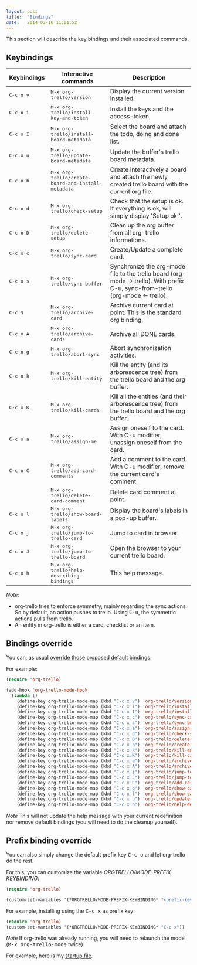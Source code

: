 ```yaml
---
layout: post
title:  "Bindings"
date:   2014-03-16 11:01:52
---
```


This section will describe the key bindings and their associated commands.

## Keybindings

Keybindings        | Interactive commands                                        | Description
-------------------|-------------------------------------------------------------|----------------------------------------------------------------------------------------------
<kbd>C-c o v</kbd> | <kbd>M-x org-trello/version</kbd>                           | Display the current version installed.
<kbd>C-c o i</kbd> | <kbd>M-x org-trello/install-key-and-token</kbd>             | Install the keys and the access-token.
<kbd>C-c o I</kbd> | <kbd>M-x org-trello/install-board-metadata</kbd>            | Select the board and attach the todo, doing and done list.
<kbd>C-c o u</kbd> | <kbd>M-x org-trello/update-board-metadata</kbd>             | Update the buffer's trello board metadata.
<kbd>C-c o b</kbd> | <kbd>M-x org-trello/create-board-and-install-metadata</kbd> | Create interactively a board and attach the newly created trello board with the current org file.
<kbd>C-c o d</kbd> | <kbd>M-x org-trello/check-setup</kbd>                       | Check that the setup is ok. If everything is ok, will simply display 'Setup ok!'.
<kbd>C-c o D</kbd> | <kbd>M-x org-trello/delete-setup</kbd>                      | Clean up the org buffer from all org-trello informations.
<kbd>C-c o c</kbd> | <kbd>M-x org-trello/sync-card</kbd>                         | Create/Update a complete card.
<kbd>C-c o s</kbd> | <kbd>M-x org-trello/sync-buffer</kbd>                       | Synchronize the org-mode file to the trello board (org-mode -> trello). With prefix C-u, sync-from-trello (org-mode <- trello).
<kbd>C-c $</kbd>   | <kbd>M-x org-trello/archive-card</kbd>                      | Archive current card at point. This is the standard org binding.
<kbd>C-c o A</kbd> | <kbd>M-x org-trello/archive-cards</kbd>                     | Archive all DONE cards.
<kbd>C-c o g</kbd> | <kbd>M-x org-trello/abort-sync</kbd>                        | Abort synchronization activities.
<kbd>C-c o k</kbd> | <kbd>M-x org-trello/kill-entity</kbd>                       | Kill the entity (and its arborescence tree) from the trello board and the org buffer.
<kbd>C-c o K</kbd> | <kbd>M-x org-trello/kill-cards</kbd>                        | Kill all the entities (and their arborescence tree) from the trello board and the org buffer.
<kbd>C-c o a</kbd> | <kbd>M-x org-trello/assign-me</kbd>                         | Assign oneself to the card. With C-u modifier, unassign oneself from the card.
<kbd>C-c o C</kbd> | <kbd>M-x org-trello/add-card-comments</kbd>                 | Add a comment to the card. With C-u modifier, remove the current card's comment.
                   | <kbd>M-x org-trello/delete-card-comment</kbd>               | Delete card comment at point.
<kbd>C-c o l</kbd> | <kbd>M-x org-trello/show-board-labels</kbd>                 | Display the board's labels in a pop-up buffer.
<kbd>C-c o j</kbd> | <kbd>M-x org-trello/jump-to-trello-card</kbd>               | Jump to card in browser.
<kbd>C-c o J</kbd> | <kbd>M-x org-trello/jump-to-trello-board</kbd>              | Open the browser to your current trello board.
<kbd>C-c o h</kbd> | <kbd>M-x org-trello/help-describing-bindings</kbd>          | This help message.

*Note:*

- org-trello tries to enforce symmetry, mainly regarding the sync actions.
So by default, an action pushes to trello. Using <kbd>C-u</kbd>, the symmetric actions pulls from trello.
- An entity in org-trello is either a card, checklist or an item.

## Bindings override

You can, as usual [override those proposed default bindings](http://ergoemacs.org/emacs/reclaim_keybindings.html).

For example:

``` lisp
(require 'org-trello)

(add-hook 'org-trello-mode-hook
  (lambda ()
    (define-key org-trello-mode-map (kbd "C-c x v") 'org-trello/version)
    (define-key org-trello-mode-map (kbd "C-c x i") 'org-trello/install-key-and-token)
    (define-key org-trello-mode-map (kbd "C-c x I") 'org-trello/install-board-metadata)
    (define-key org-trello-mode-map (kbd "C-c x c") 'org-trello/sync-card)
    (define-key org-trello-mode-map (kbd "C-c x s") 'org-trello/sync-buffer)
    (define-key org-trello-mode-map (kbd "C-c x a") 'org-trello/assign-me)
    (define-key org-trello-mode-map (kbd "C-c x d") 'org-trello/check-setup)
    (define-key org-trello-mode-map (kbd "C-c x D") 'org-trello/delete-setup)
    (define-key org-trello-mode-map (kbd "C-c x b") 'org-trello/create-board-and-install-metadata)
    (define-key org-trello-mode-map (kbd "C-c x k") 'org-trello/kill-entity)
    (define-key org-trello-mode-map (kbd "C-c x K") 'org-trello/kill-cards)
    (define-key org-trello-mode-map (kbd "C-c x a") 'org-trello/archive-card)
    (define-key org-trello-mode-map (kbd "C-c x A") 'org-trello/archive-cards)
    (define-key org-trello-mode-map (kbd "C-c x j") 'org-trello/jump-to-trello-card)
    (define-key org-trello-mode-map (kbd "C-c x J") 'org-trello/jump-to-trello-board)
    (define-key org-trello-mode-map (kbd "C-c x C") 'org-trello/add-card-comments)
    (define-key org-trello-mode-map (kbd "C-c x o") 'org-trello/show-card-comments)
    (define-key org-trello-mode-map (kbd "C-c x l") 'org-trello/show-card-labels)
    (define-key org-trello-mode-map (kbd "C-c x u") 'org-trello/update-board-metadata)
    (define-key org-trello-mode-map (kbd "C-c x h") 'org-trello/help-describing-bindings)))
```

*Note* This will not update the help message with your current redefinition nor remove default bindings (you will need to do the cleanup yourself).

## Prefix binding override

You can also simply change the default prefix key <kbd>C-c o</kbd> and let org-trello do the rest.

For this, you can customize the variable *ORGTRELLO/MODE-PREFIX-KEYBINDING*:

``` lisp
(require 'org-trello)

(custom-set-variables '(*ORGTRELLO/MODE-PREFIX-KEYBINDING* "<prefix-key>"))
```

For example, installing using the <kbd>C-c x</kbd> as prefix key:

``` lisp
(require 'org-trello)
(custom-set-variables '(*ORGTRELLO/MODE-PREFIX-KEYBINDING* "C-c x"))
```

*Note* If org-trello was already running, you will need to relaunch the mode (<kbd>M-x org-trello-mode</kbd> twice).

For example, here is my [startup file](https://github.com/ardumont/orgmode-pack/blob/master/init.el#L3).
